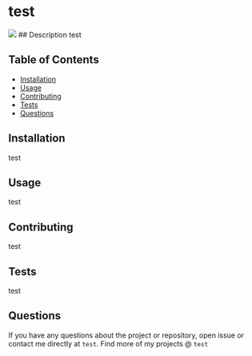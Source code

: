 
# test
<img src="https://img.shields.io/badge/License-Apache 2.0-blue.svg">
## Description
 test

## Table of Contents
- [Installation](#installation)
- [Usage](#usage)
- [Contributing](#contributing)
- [Tests](#tests)
- [Questions](#questions)
## Installation
test
## Usage
 test
## Contributing
 test
## Tests
 test
## Questions
If you have any questions about the project or repository, open issue or contact me directly at <code>test</code>. Find more of my projects @ <code>test</code>
    